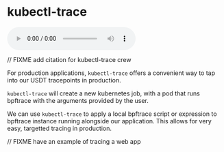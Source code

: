 # kubectl-trace
<audio controls="1"> <source src="audio/mp3/00080-kubectl-trace.md.plain.mp3" type="audio/mpeg"></source> </audio>

// FIXME add citation for kubectl-trace crew

For production applications, `kubectl-trace` offers a convenient way to tap
into our USDT tracepoints in production.

`kubectl-trace` will create a new kubernetes job, with a pod that runs bpftrace
with the arguments provided by the user. 

We can use `kubectl-trace` to apply a local bpftrace script or expression to
bpftrace instance running alongside our application. This allows for very easy,
targetted tracing in production.

// FIXME have an example of tracing a web app
